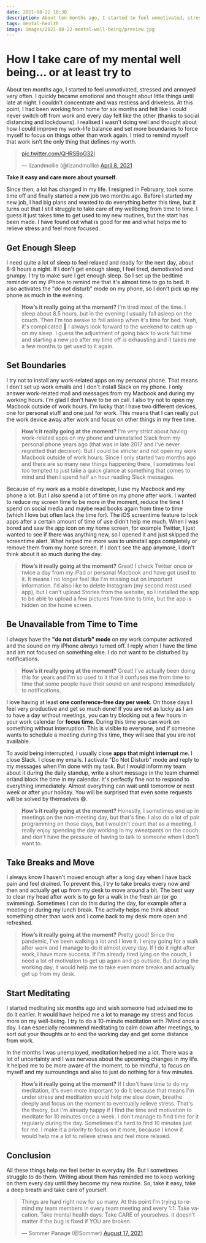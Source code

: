 ```yaml
---
date: 2021-08-22 18:30
description: About ten months ago, I started to feel unmotivated, stressed and annoyed very often. I quickly became emotional and thought about little things until late at night. I couldn't concentrate and was restless and driveless. At this point, I had been working from home for six months and felt like I could never switch off from work and every day felt like the other (thanks to social distancing and lockdowns). I realised I wasn't doing well and thought about how I could improve my work-life balance and set more boundaries to force myself to focus on things other than work again. I tried to remind myself that work isn’t the only thing that defines my worth.
tags: mental-health
image: images/2021-08-22-mental-well-being/preview.jpg
---
```


# How I take care of my mental well being... or at least try to

About ten months ago, I started to feel unmotivated, stressed and annoyed very often. I quickly became emotional and thought about little things until late at night. I couldn't concentrate and was restless and driveless. At this point, I had been working from home for six months and felt like I could never switch off from work and every day felt like the other (thanks to social distancing and lockdowns). I realised I wasn't doing well and thought about how I could improve my work-life balance and set more boundaries to force myself to focus on things other than work again. I tried to remind myself that work isn’t the only thing that defines my worth.

<blockquote class="twitter-tweet"><p lang="und" dir="ltr"><a href="https://t.co/QHRSBoG32I">pic.twitter.com/QHRSBoG32I</a></p>&mdash; lizandmollie (@lizandmollie) <a href="https://twitter.com/lizandmollie/status/1379973872452165635?ref_src=twsrc%5Etfw">April 8, 2021</a></blockquote> <script async src="https://platform.twitter.com/widgets.js" charset="utf-8"></script>

**Take it easy and care more about yourself.**

Since then, a lot has changed in my life. I resigned in February, took some time off and finally started a new job two months ago. Before I started my new job, I had big plans and wanted to do everything better this time, but it turns out that I still struggle to take care of my wellbeing from time to time. I guess it just takes time to get used to my new routines, but the start has been made. I have found out what is good for me and what helps me to relieve stress and feel more focused. 

## Get Enough Sleep

I need quite a lot of sleep to feel relaxed and ready for the next day, about 8-9 hours a night. If I don't get enough sleep, I feel tired, demotivated and grumpy. I try to make sure I get enough sleep. So I set up the bedtime reminder on my iPhone to remind me that it's almost time to go to bed. It also activates the "do not disturb" mode on my phone, so I don't pick up my phone as much in the evening.

> **How’s it really going at the moment?**
> I'm tired most of the time. I sleep about 8.5 hours, but in the evening I usually fall asleep on the couch. Then I'm too awake to fall asleep when it's time for bed. Yeah, it's complicated 🙈 I always look forward to the weekend to catch up on my sleep. I guess the adjustment of going back to work full time and starting a new job after my time off is exhausting and it takes me a few months to get used to it again.

## Set Boundaries 

I try not to install any work-related apps on my personal phone. That means I don't set up work emails and I don't install Slack on my phone. I only answer work-related mail and messages from my Macbook and during my working hours. I'm glad I don't have to be on call. I also try not to open my Macbook outside of work hours. I'm lucky that I have two different devices, one for personal stuff and one just for work. This means that I can really put the work device away after work and focus on other things in my free time. 

> **How’s it really going at the moment?**
> I'm very strict about having work-related apps on my phone and uninstalled Slack from my personal phone years ago (that was in late 2017 and I've never regretted that decision). But I could be stricter and not open my work Macbook outside of work hours. Since I only started two months ago and there are so many new things happening there, I sometimes feel too tempted to just take a quick glance at something that comes to mind and then I spend half an hour reading Slack messages.

Because of my work as a mobile developer, I use my Macbook and my phone a lot. But I also spend a lot of time on my phone after work. I wanted to reduce my screen time to be more in the moment, reduce the time I spend on social media and maybe read books again from time to time (which I love but often lack the time for). The iOS screentime feature to lock apps after a certain amount of time of use didn't help me much. When I was bored and saw the app icon on my home screen, for example Twitter, I just wanted to see if there was anything new, so I opened it and just skipped the screentime alert. What helped me more was to uninstall apps completely or remove them from my home screen. If I don't see the app anymore, I don't think about it so much during the day.

> **How’s it really going at the moment?**
> Great! I check Twitter once or twice a day from my iPad or personal Macbook and have got used to it. It means I no longer feel like I'm missing out on important information. I'd also like to delete Instagram (my second most used app), but I can't upload Stories from the website, so I installed the app to be able to upload a few pictures from time to time, but the app is hidden on the home screen.

## Be Unavailable from Time to Time

I _always_ have the **"do not disturb" mode** on my work computer activated and the sound on my iPhone _always_ turned off. I reply when I have the time and am not focused on something else. I do not want to be disturbed by notifications.

> **How’s it really going at the moment?**
> Great! I've actually been doing this for years and I'm so used to it that it confuses me from time to time that some people have their sound on and respond immediately to notifications.

I love having at least **one conference-free day per week**. On those days I feel very productive and get so much done! If you are not as lucky as I am to have a day without meetings, you can try blocking out a few hours in your work calendar for **focus time**. During this time you can work on something without interruption. This is visible to everyone, and if someone wants to schedule a meeting during this time, they will see that you are not available. 

To avoid being interrupted, I usually close **apps that might interrupt** me. I close Slack. I close my emails. I activate "Do Not Disturb" mode and reply to my messages when I'm done with my task. But I would inform my team about it during the daily standup, write a short message in the team channel or/and block the time in my calendar. It's perfectly fine not to respond to everything immediately. Almost everything can wait until tomorrow or next week or after your holiday. You will be surprised that even some requests will be solved by themselves 😄.

> **How’s it really going at the moment?**
> Honestly, I sometimes end up in meetings on the non-meeting day, but that's fine. I also do a lot of pair programming on those days, but I wouldn't count that as a meeting. I really enjoy spending the day working in my sweatpants on the couch and don't have the pressure of having to talk to someone when I don't want to.

## Take Breaks and Move

I always know I haven't moved enough after a long day when I have back pain and feel drained. To prevent this, I try to take breaks every now and then and actually get up from my desk to move around a bit. The best way to clear my head after work is to go for a walk in the fresh air (or go swimming). Sometimes I can do this during the day, for example after a meeting or during my lunch break. The activity helps me think about something other than work and I come back to my desk more open and refreshed.

> **How’s it really going at the moment?**
> Pretty good! Since the pandemic, I've been walking a lot and I love it. I enjoy going for a walk after work and I manage to do it almost every day. If I do it right after work, I have more success. If I'm already tired lying on the couch, I need a lot of motivation to get up again and go outside. But during the working day, it would help me to take even more breaks and actually get up from my desk.

## Start Meditating

I started meditating six months ago and wish someone had advised me to do it earlier. It would have helped me a lot to manage my stress and focus more on my well-being. I try to do a 10-minute meditation with 7Mind once a day. I can especially recommend meditating to calm down after meetings, to sort out your thoughts or to end the working day and get some distance from work. 

In the months I was unemployed, meditation helped me a lot. There was a lot of uncertainty and I was nervous about the upcoming changes in my life. It helped me to be more aware of the moment, to be mindful, to focus on myself and my surroundings and also to just do nothing for a few minutes.

> **How’s it really going at the moment?**
> If I don't have time to do my meditation, it's even more important to do it because that means I'm under stress and meditation would help me slow down, breathe deeply and focus on the moment to eventually relieve stress. That's the theory, but I'm already happy if I find the time and motivation to meditate for 10 minutes once a week. I don't manage to find time for it regularly during the day. Sometimes it's hard to find 10 minutes just for me. I make it a priority to focus on it more, because I know it would help me a lot to relieve stress and feel more relaxed.

## Conclusion

All these things help me feel better in everyday life. But I sometimes struggle to do them. Writing about them has reminded me to keep working on them every day until they become my new routine. So, take it easy, take a deep breath and take care of yourself.

<blockquote class="twitter-tweet"><p lang="en" dir="ltr">Things are hard right now for so many. At this point I’m trying to remind my team members in every team meeting and every 1:1: Take vacation. Take mental health days. Take CARE of yourselves. It doesn’t matter if the bug is fixed if YOU are broken.</p>&mdash; Sommer Panage (@Sommer) <a href="https://twitter.com/Sommer/status/1427442135343669253?ref_src=twsrc%5Etfw">August 17, 2021</a></blockquote> <script async src="https://platform.twitter.com/widgets.js" charset="utf-8"></script>
